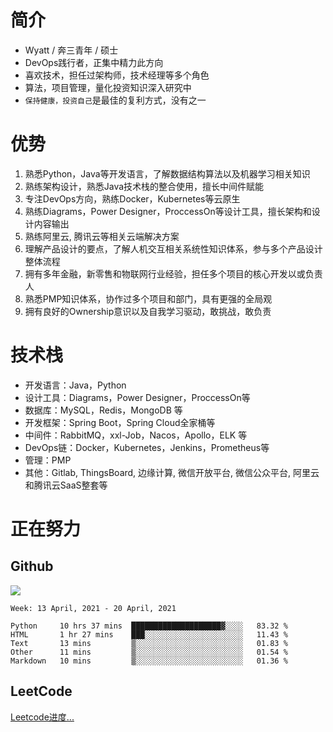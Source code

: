 # 简介
- Wyatt / 奔三青年 / 硕士
- DevOps践行者，正集中精力此方向
- 喜欢技术，担任过架构师，技术经理等多个角色
- 算法，项目管理，量化投资知识深入研究中
- `保持健康，投资自己`是最佳的复利方式，没有之一



#  优势
1. 熟悉Python，Java等开发语言，了解数据结构算法以及机器学习相关知识
2. 熟练架构设计，熟悉Java技术栈的整合使用，擅长中间件赋能
3. 专注DevOps方向，熟练Docker，Kubernetes等云原生
4. 熟练Diagrams，Power Designer，ProccessOn等设计工具，擅长架构和设计内容输出
5. 熟练阿里云, 腾讯云等相关云端解决方案
6. 理解产品设计的要点，了解人机交互相关系统性知识体系，参与多个产品设计整体流程
7. 拥有多年金融，新零售和物联网行业经验，担任多个项目的核心开发以或负责人
8. 熟悉PMP知识体系，协作过多个项目和部门，具有更强的全局观
9. 拥有良好的Ownership意识以及自我学习驱动，敢挑战，敢负责


# 技术栈
- 开发语言：Java，Python
- 设计工具：Diagrams，Power Designer，ProccessOn等
- 数据库：MySQL，Redis，MongoDB 等
- 开发框架：Spring Boot，Spring Cloud全家桶等
- 中间件：RabbitMQ，xxl-Job，Nacos，Apollo，ELK 等
- DevOps链：Docker，Kubernetes，Jenkins，Prometheus等
- 管理：PMP
- 其他：Gitlab, ThingsBoard, 边缘计算, 微信开放平台, 微信公众平台, 阿里云和腾讯云SaaS整套等




# 正在努力
## Github
![](https://github-readme-stats.vercel.app/api?username=wyattup&theme=dark)

<!--START_SECTION:waka-->
```text
Week: 13 April, 2021 - 20 April, 2021

Python     10 hrs 37 mins  ████████████████████▓░░░░   83.32 % 
HTML       1 hr 27 mins    ███░░░░░░░░░░░░░░░░░░░░░░   11.43 % 
Text       13 mins         ▒░░░░░░░░░░░░░░░░░░░░░░░░   01.83 % 
Other      11 mins         ▒░░░░░░░░░░░░░░░░░░░░░░░░   01.54 % 
Markdown   10 mins         ▒░░░░░░░░░░░░░░░░░░░░░░░░   01.36 % 
```
<!--END_SECTION:waka-->

## LeetCode
[Leetcode进度...](https://leetcode-cn.com/u/wyattwang)



